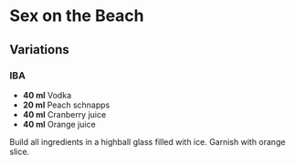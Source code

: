 # Sex on the Beach

## Variations

### IBA

* **40 ml** Vodka
* **20 ml** Peach schnapps
* **40 ml** Cranberry juice
* **40 ml** Orange juice

Build all ingredients in a highball glass filled with ice. Garnish with orange slice.
